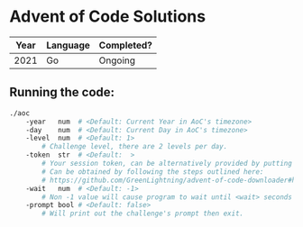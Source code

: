 # Advent of Code Solutions

| Year | Language | Completed? |
|------|----------|------------|
| 2021 | Go       | Ongoing    |

## Running the code:

```bash
./aoc
    -year   num  # <Default: Current Year in AoC's timezone>
    -day    num  # <Default: Current Day in AoC's timezone>
    -level  num  # <Default: 1>
        # Challenge level, there are 2 levels per day.
    -token  str  # <Default:  >
        # Your session token, can be alternatively provided by putting it in a file named .token
        # Can be obtained by following the steps outlined here:
        # https://github.com/GreenLightning/advent-of-code-downloader#how-do-i-get-my-session-cookie
    -wait   num  # <Default: -1> 
        # Non -1 value will cause program to wait until <wait> seconds before said challenge is available, then print the prompt and exit.
    -prompt bool # <Default: false>
        # Will print out the challenge's prompt then exit.
```
